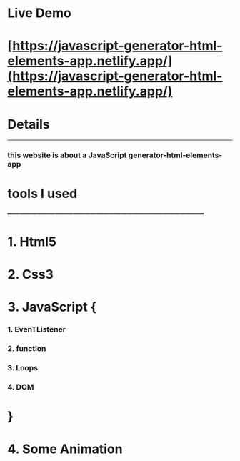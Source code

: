 
# Live Demo

# [https://javascript-generator-html-elements-app.netlify.app/](https://javascript-generator-html-elements-app.netlify.app/)

# __Details__

***

### this website is about a JavaScript generator-html-elements-app



 # tools I used _________________________________

# 1. Html5
# 2. Css3
# 3. JavaScript {
### 1. EvenTListener
### 2. function
### 3. Loops
### 4. DOM
#    }
# 4. Some Animation  

     
  





